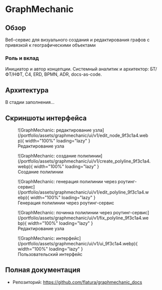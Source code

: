 # GraphMechanic

## Обзор
Веб-сервис для визуального создания и редактирования графов с привязкой к географическими объектами

### Роль и вклад
Инициатор и автор концепции. Системный аналитик и архитектор: БТ/ФТ/НФТ, C4, ERD, BPMN, ADR, docs-as-code.

## Архитектура
В стадии заполнения...

## Скриншоты интерфейса
<figure markdown>
![GraphMechanic: редактирование узла](/portfolio/assets/graphmechanic/ui/v1/edit_node_9f3c1a4.webp){ width="100%" loading="lazy" }
<figcaption>Редактирование узла</figcaption>
</figure>

<figure markdown>
![GraphMechanic: создание полилинии](/portfolio/assets/graphmechanic/ui/v1/create_polyline_9f3c1a4.webp){ width="100%" loading="lazy" }
<figcaption>Создание полилинии</figcaption>
</figure>

<figure markdown>
![GraphMechanic: генерация полилинии через роутинг-сервис](/portfolio/assets/graphmechanic/ui/v1/edit_polyline_9f3c1a4.webp){ width="100%" loading="lazy" }
<figcaption>Генерация полилинии через роутинг-сервис</figcaption>
</figure>

<figure markdown>
![GraphMechanic: починка полилинии через роутинг-сервис](/portfolio/assets/graphmechanic/ui/v1/fix_polyline_9f3c1a4.webp){ width="100%" loading="lazy" }
<figcaption>Редактирование узла</figcaption>
</figure>

<figure markdown>
![GraphMechanic: интерфейс](/portfolio/assets/graphmechanic/ui/v1/ui_9f3c1a4.webp){ width="100%" loading="lazy" }
<figcaption>Пользовательский интерфейс</figcaption>
</figure>

## Полная документация
- Репозиторий: https://github.com/flatura/graphmechanic_docs